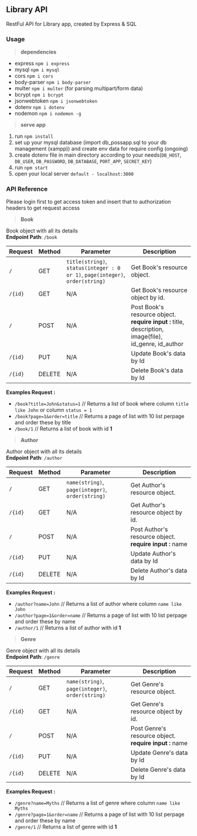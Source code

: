 ## Library API
RestFul API for Library app, created by Express & SQL

### Usage
> **dependencies**  
- express `npm i express`  
- mysql `npm i mysql`  
- cors `npm i cors`  
- body-parser `npm i body-parser`  
- multer `npm i multer` (for parsing multipart/form data)
- bcrypt `npm i bcrypt`
- jsonwebtoken `npm i jsonwebtoken`
- dotenv `npm i dotenv`  
- nodemon `npm i nodemon -g`  

> **serve app**  
1. run `npm install`  
2. set up your mysql database (import db_possapp.sql to your db management (xampp)) and create env data for require config (ongoing)  
3. create dotenv file in main directory according to your needs(`DB_HOST`, `DB_USER`, `DB_PASSWORD`, `DB_DATABASE`, `PORT_APP`, `SECRET_KEY`)  
4. run `npm start`  
5. open your local server `default - localhost:3000`  

### API Reference
Please login first to get access token and insert that to authorization headers to get request access

> **Book** 

Book object with all its details  
**Endpoint Path**: `/book`

| **Request**   | **Method**    | **Parameter**     | **Description**   |
| ------------- | ------------- | ----------------- | ----------------- |
| `/`           | GET           | `title(string)`, `status(integer : 0 or 1)`, `page(integer)`, `order(string)` | Get Book's resource object. |
| `/{id}`       | GET           | N/A               | Get Book's resource object by id. |
| `/`           | POST          | N/A               | Post Book's resource object.  **require input :** title, description, image(file), id_genre, id_author |
| `/{id}`       | PUT           | N/A               | Update Book's data by Id |
| `/{id}`       | DELETE        | N/A               | Delete Book's data by Id |

**Examples Request :**  
- `/book?title=John&status=1` // Returns a list of book where column `title like John` or column `status = 1`
- `/book?page=1&order=title` // Returns a page of list with 10 list perpage and order these by title
- `/book/1` // Returns a list of book with id **1**


> **Author** 

Author object with all its details  
**Endpoint Path**: `/author`

| **Request**   | **Method**    | **Parameter**     | **Description**   |
| ------------- | ------------- | ----------------- | ----------------- |
| `/`           | GET           | `name(string)`, `page(integer)`, `order(string)` | Get Author's resource object. |
| `/{id}`       | GET           | N/A               | Get Author's resource object by id. |
| `/`           | POST          | N/A               | Post Author's resource object.  **require input :** name |
| `/{id}`       | PUT           | N/A               | Update Author's data by Id |
| `/{id}`       | DELETE        | N/A               | Delete Author's data by Id |

**Examples Request :**  
- `/author?name=John` // Returns a list of author where column `name like John`
- `/author?page=1&order=name` // Returns a page of list with 10 list perpage and order these by name
- `/author/1` // Returns a list of author with id **1**


> **Genre** 

Genre object with all its details  
**Endpoint Path**: `/genre`

| **Request**   | **Method**    | **Parameter**     | **Description**   |
| ------------- | ------------- | ----------------- | ----------------- |
| `/`           | GET           | `name(string)`, `page(integer)`, `order(string)` | Get Genre's resource object. |
| `/{id}`       | GET           | N/A               | Get Genre's resource object by id. |
| `/`           | POST          | N/A               | Post Genre's resource object.  **require input :** name |
| `/{id}`       | PUT           | N/A               | Update Genre's data by Id |
| `/{id}`       | DELETE        | N/A               | Delete Genre's data by Id |

**Examples Request :**  
- `/genre?name=Myths` // Returns a list of genre where column `name like Myths`
- `/genre?page=1&order=name` // Returns a page of list with 10 list perpage and order these by name
- `/genre/1` // Returns a list of genre with id **1**